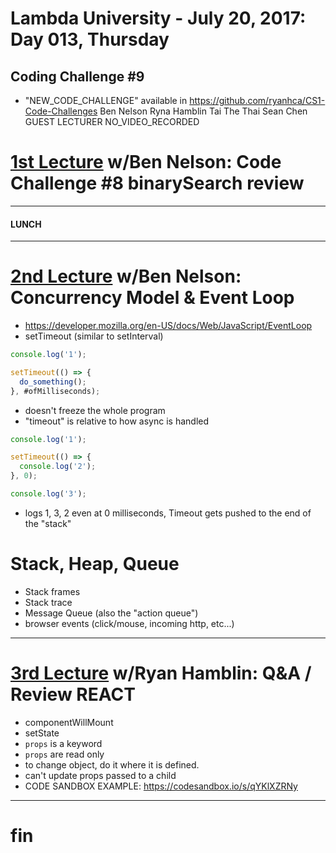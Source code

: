 # Lambda University - July 20, 2017: Day 013, Thursday
## Coding Challenge #9
- "NEW_CODE_CHALLENGE" available in https://github.com/ryanhca/CS1-Code-Challenges
Ben Nelson
Ryna Hamblin
Tai The Thai
Sean Chen
GUEST LECTURER
NO_VIDEO_RECORDED
# [1st Lecture](VIDEO_RECORDED_NOT_POSTED) w/Ben Nelson: Code Challenge #8 binarySearch review
***
#### LUNCH
***
# [2nd Lecture](VIDEO_RECORDED_NOT_POSTED) w/Ben Nelson: Concurrency Model & Event Loop
- https://developer.mozilla.org/en-US/docs/Web/JavaScript/EventLoop
- setTimeout (similar to setInterval)
```js
console.log('1');

setTimeout(() => {
  do_something();
}, #ofMilliseconds);
```

- doesn't freeze the whole program
- "timeout" is relative to how async is handled
```js
console.log('1');

setTimeout(() => {
  console.log('2');
}, 0);

console.log('3');
```

- logs 1, 3, 2 even at 0 milliseconds, Timeout gets pushed to the end of the "stack"

# Stack, Heap, Queue
- Stack frames
- Stack trace
- Message Queue (also the "action queue")
- browser events (click/mouse, incoming http, etc...)

***
# [3rd Lecture](https://youtu.be/B9P2_gkZJPY) w/Ryan Hamblin: Q&A / Review REACT
- componentWillMount
- setState
- `props` is a keyword
- `props` are read only
- to change object, do it where it is defined.
- can't update props passed to a child
- CODE SANDBOX EXAMPLE: https://codesandbox.io/s/qYKlXZRNy

***
# fin
